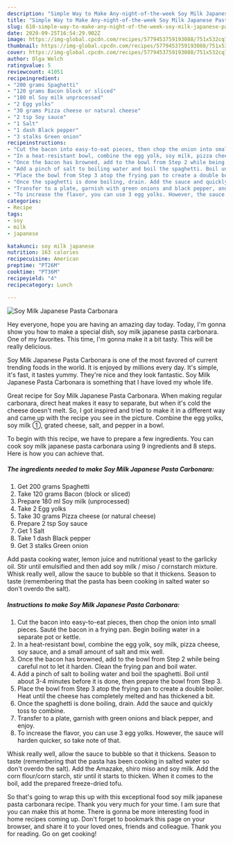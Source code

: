 ```yaml
---
description: "Simple Way to Make Any-night-of-the-week Soy Milk Japanese Pasta Carbonara"
title: "Simple Way to Make Any-night-of-the-week Soy Milk Japanese Pasta Carbonara"
slug: 610-simple-way-to-make-any-night-of-the-week-soy-milk-japanese-pasta-carbonara
date: 2020-09-25T16:54:29.902Z
image: https://img-global.cpcdn.com/recipes/5779453759193088/751x532cq70/soy-milk-japanese-pasta-carbonara-recipe-main-photo.jpg
thumbnail: https://img-global.cpcdn.com/recipes/5779453759193088/751x532cq70/soy-milk-japanese-pasta-carbonara-recipe-main-photo.jpg
cover: https://img-global.cpcdn.com/recipes/5779453759193088/751x532cq70/soy-milk-japanese-pasta-carbonara-recipe-main-photo.jpg
author: Olga Welch
ratingvalue: 5
reviewcount: 41051
recipeingredient:
- "200 grams Spaghetti"
- "120 grams Bacon block or sliced"
- "180 ml Soy milk unprocessed"
- "2 Egg yolks"
- "30 grams Pizza cheese or natural cheese"
- "2 tsp Soy sauce"
- "1 Salt"
- "1 dash Black pepper"
- "3 stalks Green onion"
recipeinstructions:
- "Cut the bacon into easy-to-eat pieces, then chop the onion into small pieces. Sauté the bacon in a frying pan. Begin boiling water in a separate pot or kettle."
- "In a heat-resistant bowl, combine the egg yolk, soy milk, pizza cheese, soy sauce, and a small amount of salt and mix well."
- "Once the bacon has browned, add to the bowl from Step 2 while being careful not to let it harden. Clean the frying pan and boil water."
- "Add a pinch of salt to boiling water and boil the spaghetti. Boil until about 3-4 minutes before it is done, then prepare the bowl from Step 3."
- "Place the bowl from Step 3 atop the frying pan to create a double boiler. Heat until the cheese has completely melted and has thickened a bit."
- "Once the spaghetti is done boiling, drain. Add the sauce and quickly toss to combine."
- "Transfer to a plate, garnish with green onions and black pepper, and enjoy."
- "To increase the flavor, you can use 3 egg yolks. However, the sauce will harden quicker, so take note of that."
categories:
- Recipe
tags:
- soy
- milk
- japanese

katakunci: soy milk japanese 
nutrition: 163 calories
recipecuisine: American
preptime: "PT26M"
cooktime: "PT36M"
recipeyield: "4"
recipecategory: Lunch

---
```



![Soy Milk Japanese Pasta Carbonara](https://img-global.cpcdn.com/recipes/5779453759193088/751x532cq70/soy-milk-japanese-pasta-carbonara-recipe-main-photo.jpg)

Hey everyone, hope you are having an amazing day today. Today, I'm gonna show you how to make a special dish, soy milk japanese pasta carbonara. One of my favorites. This time, I'm gonna make it a bit tasty. This will be really delicious.

Soy Milk Japanese Pasta Carbonara is one of the most favored of current trending foods in the world. It is enjoyed by millions every day. It's simple, it's fast, it tastes yummy. They're nice and they look fantastic. Soy Milk Japanese Pasta Carbonara is something that I have loved my whole life.

Great recipe for Soy Milk Japanese Pasta Carbonara. When making regular carbonara, direct heat makes it easy to separate, but when it&#39;s cold the cheese doesn&#39;t melt. So, I got inspired and tried to make it in a different way and came up with the recipe you see in the picture. Combine the egg yolks, soy milk ①, grated cheese, salt, and pepper in a bowl.


To begin with this recipe, we have to prepare a few ingredients. You can cook soy milk japanese pasta carbonara using 9 ingredients and 8 steps. Here is how you can achieve that.

<!--inarticleads1-->

##### The ingredients needed to make Soy Milk Japanese Pasta Carbonara:

1. Get 200 grams Spaghetti
1. Take 120 grams Bacon (block or sliced)
1. Prepare 180 ml Soy milk (unprocessed)
1. Take 2 Egg yolks
1. Take 30 grams Pizza cheese (or natural cheese)
1. Prepare 2 tsp Soy sauce
1. Get 1 Salt
1. Take 1 dash Black pepper
1. Get 3 stalks Green onion


Add pasta cooking water, lemon juice and nutritional yeast to the garlicky oil. Stir until emulsified and then add soy milk / miso / cornstarch mixture. Whisk really well, allow the sauce to bubble so that it thickens. Season to taste (remembering that the pasta has been cooking in salted water so don&#39;t overdo the salt). 

<!--inarticleads2-->

##### Instructions to make Soy Milk Japanese Pasta Carbonara:

1. Cut the bacon into easy-to-eat pieces, then chop the onion into small pieces. Sauté the bacon in a frying pan. Begin boiling water in a separate pot or kettle.
1. In a heat-resistant bowl, combine the egg yolk, soy milk, pizza cheese, soy sauce, and a small amount of salt and mix well.
1. Once the bacon has browned, add to the bowl from Step 2 while being careful not to let it harden. Clean the frying pan and boil water.
1. Add a pinch of salt to boiling water and boil the spaghetti. Boil until about 3-4 minutes before it is done, then prepare the bowl from Step 3.
1. Place the bowl from Step 3 atop the frying pan to create a double boiler. Heat until the cheese has completely melted and has thickened a bit.
1. Once the spaghetti is done boiling, drain. Add the sauce and quickly toss to combine.
1. Transfer to a plate, garnish with green onions and black pepper, and enjoy.
1. To increase the flavor, you can use 3 egg yolks. However, the sauce will harden quicker, so take note of that.


Whisk really well, allow the sauce to bubble so that it thickens. Season to taste (remembering that the pasta has been cooking in salted water so don&#39;t overdo the salt). Add the Amazake, shiro miso and soy milk. Add the corn flour/corn starch, stir until it starts to thicken. When it comes to the boil, add the prepared freeze-dried tofu. 

So that's going to wrap this up with this exceptional food soy milk japanese pasta carbonara recipe. Thank you very much for your time. I am sure that you can make this at home. There is gonna be more interesting food in home recipes coming up. Don't forget to bookmark this page on your browser, and share it to your loved ones, friends and colleague. Thank you for reading. Go on get cooking!

